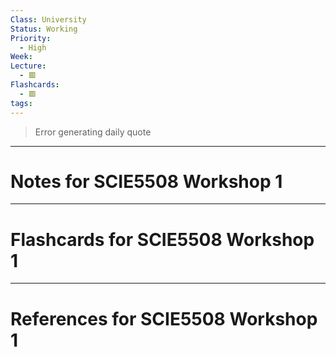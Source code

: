 ```yaml
---
Class: University
Status: Working
Priority:
  - High
Week: 
Lecture:
  - 🟥
Flashcards:
  - 🟥
tags:
---
```

> Error generating daily quote

---
# Notes for SCIE5508 Workshop 1


---
# Flashcards for SCIE5508 Workshop 1


---
# References for SCIE5508 Workshop 1